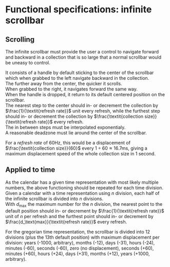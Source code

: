 # Functional specifications: infinite scrollbar
## Scrolling
The infinite scrollbar must provide the user a control to navigate forward and backward in a collection that is so large that a normal scrollbar would be uneasy to control.

It consists of a handle by default sticking to the center of the scrollbar which when grabbed to the left navigate backward in the collection.  
The further away from the center, the quicker it scrolls.  
When grabbed to the right, it navigates forward the same way.  
When the handle is dropped, it return to its default centered position on the scrollbar.  
The nearest step to the center should in- or decrement the collection by $\frac{1}{\textit{refresh rate}}$ unit every refresh, while the furthest step should in- or decrement the collection by $\frac{\textit{collection size}}{\textit{refresh rate}}$ every refresh.  
The in between steps must be interpolated exponentialy.  
A reasonable deadzone must lie around the center of the scrollbar.

For a $\textit{refresh rate}$ of $60\text{Hz}$, this would be a displacement of $\frac{\textit{collection size}}{60}$ every $1\div60 \approx 16.7\text{ms}$, giving a maximum displacement speed of the whole collection size in 1 second.  

## Applied to time
As the calendar has a given time representation with most likely multiple numbers, the above functioning should be repeated for each time division.
Given a calendar with a time representation using $n$ division, each half of the infinite scrollbar is divided into $n$ divisions.  
With $d_\text{max}$ the maximum number for the $n$ division, the nearest point to the default position should in- or decrement by $\frac{1}{\textit{refresh rate}}$ unit of $n$ per refresh and the furthest point should in- or decrement by $\frac{d_\text{max}}{\textit{refresh rate}}$ every refresh.

For the gregorian time representation, the scrollbar is divided into 12 divisions (plus the 13th default position) with maximum displacement per division: years (-1000, arbitrary), months (-12), days (-31), hours (-24), minutes (-60), seconds (-60), zero (no displacement), seconds (+60), minutes (+60), hours (+24), days (+31), months (+12), years (+1000, arbitrary).
